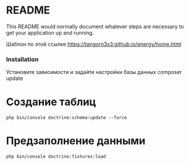 # README #

This README would normally document whatever steps are necessary to get your application up and running.

Шаблон по этой ссылке https://tangorn3x3.github.io/energy/home.html

### Installation

Установите зависимости и задайте настройки базы данных
    composer update

# Создание таблиц
    php bin/console doctrine:schema:update --force

# Предзаполнение данными
    php bin/console doctrine:fixtures:load